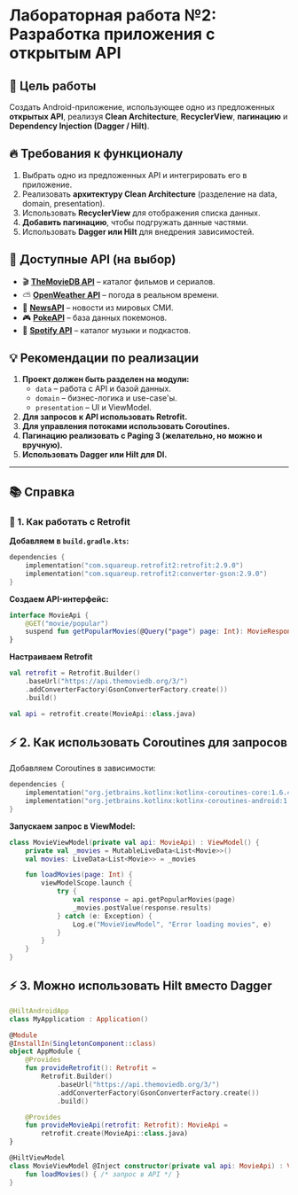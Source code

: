 # Лабораторная работа №2: Разработка приложения с открытым API

## 📌 Цель работы  
Создать Android-приложение, использующее одно из предложенных **открытых API**, реализуя **Clean Architecture**, **RecyclerView**, **пагинацию** и **Dependency Injection (Dagger / Hilt)**.  

## 🔥 Требования к функционалу  
1. Выбрать одно из предложенных API и интегрировать его в приложение.  
2. Реализовать **архитектуру Clean Architecture** (разделение на data, domain, presentation).  
3. Использовать **RecyclerView** для отображения списка данных.  
4. **Добавить пагинацию**, чтобы подгружать данные частями.  
5. Использовать **Dagger или Hilt** для внедрения зависимостей.  

## 🎯 Доступные API (на выбор)  
- 🎬 [**TheMovieDB API**](https://www.themoviedb.org/documentation/api) – каталог фильмов и сериалов.  
- ⛅ [**OpenWeather API**](https://openweathermap.org/api) – погода в реальном времени.  
- 📰 [**NewsAPI**](https://newsapi.org/) – новости из мировых СМИ.  
- 🎮 [**PokeAPI**](https://pokeapi.co/) – база данных покемонов.  
- 🎵 [**Spotify API**](https://developer.spotify.com/documentation/web-api/) – каталог музыки и подкастов.  

## 💡 Рекомендации по реализации  
1. **Проект должен быть разделен на модули:**  
   - `data` – работа с API и базой данных.  
   - `domain` – бизнес-логика и use-case'ы.  
   - `presentation` – UI и ViewModel.  
2. **Для запросов к API использовать Retrofit.**  
3. **Для управления потоками использовать Coroutines.**  
4. **Пагинацию реализовать с Paging 3 (желательно, но можно и вручную).**  
5. **Использовать Dagger или Hilt для DI.**  

---

## 📚 Справка  

### 🔗 1. Как работать с Retrofit  

**Добавляем в `build.gradle.kts`:**  
```kotlin
dependencies {
    implementation("com.squareup.retrofit2:retrofit:2.9.0")
    implementation("com.squareup.retrofit2:converter-gson:2.9.0")
}
```
**Создаем API-интерфейс:**  

```kotlin
interface MovieApi {
    @GET("movie/popular")
    suspend fun getPopularMovies(@Query("page") page: Int): MovieResponse
}
```

**Настраиваем Retrofit**
```kotlin
val retrofit = Retrofit.Builder()
    .baseUrl("https://api.themoviedb.org/3/")
    .addConverterFactory(GsonConverterFactory.create())
    .build()

val api = retrofit.create(MovieApi::class.java)
```

## ⚡ 2. Как использовать Coroutines для запросов
Добавляем Coroutines в зависимости:  

```kotlin
dependencies {
    implementation("org.jetbrains.kotlinx:kotlinx-coroutines-core:1.6.4")
    implementation("org.jetbrains.kotlinx:kotlinx-coroutines-android:1.6.4")
}
```
**Запускаем запрос в ViewModel:**  

```kotlin
class MovieViewModel(private val api: MovieApi) : ViewModel() {
    private val _movies = MutableLiveData<List<Movie>>()
    val movies: LiveData<List<Movie>> = _movies

    fun loadMovies(page: Int) {
        viewModelScope.launch {
            try {
                val response = api.getPopularMovies(page)
                _movies.postValue(response.results)
            } catch (e: Exception) {
                Log.e("MovieViewModel", "Error loading movies", e)
            }
        }
    }
}
```

## ⚡ 3. Можно использовать Hilt вместо Dagger

```kotlin
@HiltAndroidApp
class MyApplication : Application()

@Module
@InstallIn(SingletonComponent::class)
object AppModule {
    @Provides
    fun provideRetrofit(): Retrofit =
        Retrofit.Builder()
            .baseUrl("https://api.themoviedb.org/3/")
            .addConverterFactory(GsonConverterFactory.create())
            .build()

    @Provides
    fun provideMovieApi(retrofit: Retrofit): MovieApi =
        retrofit.create(MovieApi::class.java)
}

@HiltViewModel
class MovieViewModel @Inject constructor(private val api: MovieApi) : ViewModel() {
    fun loadMovies() { /* запрос в API */ }
}
```

